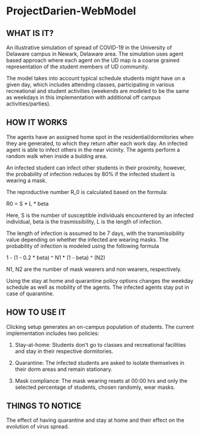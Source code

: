 # ProjectDarien-WebModel
## WHAT IS IT?

An illustrative simulation of spread of COVID-19 in the University of Delaware campus in Newark, Delaware area. The simulation uses agent based approach where each agent on the UD map is a coarse grained representation of the student members of UD community.

The model takes into account typical schedule students might have on a given day, which includes attending classes, participating in various recreational and student activities (weekends are modeled to be the same as weekdays in this implementation with additional off campus activities/parties).

## HOW IT WORKS

The agents have an assigned home spot in the residential/dormitories when they are generated, to which they return after each work day. An infected agent is able to infect others in the near vicinity. The agents perform a random walk when inside a bulding area.

An infected student can infect other students in their proximity, however, the probability of infection reduces by 80% if the infected student is wearing a mask.

The reproductive number R_0 is calculated based on the formula:

R0 = S * L * beta

Here, S is the number of susceptible individuals encountered by an infected individual, beta is the trasmissibility, L is the length of infection. 

The length of infection is assumed to be 7 days, with the transmissibility value depending on whether the infected are wearing masks. The probability of infection is modeled using the following formula

1 - (1 - 0.2 * beta) ^ N1 * (1 - beta) ^ (N2)

N1, N2 are the number of mask wearers and non wearers, respectively.

Using the stay at home and quarantine policy options changes the weekday schedule as well as mobility of the agents. The infected agents stay put in case of quarantine.

## HOW TO USE IT

Clicking setup generates an on-campus population of students. The current implementation includes two policies:

1. Stay-at-home: Students don't go to classes and recreational facilities and stay in their respective dormitories.

2. Quarantine: The infected students are asked to isolate themselves in their dorm areas and remain stationary.

3. Mask compliance: The mask wearing resets at 00:00 hrs and only the selected percentage of students, chosen randomly, wear masks.


## THINGS TO NOTICE

The effect of having quarantine and stay at home and their effect on the evolution of virus spread.
